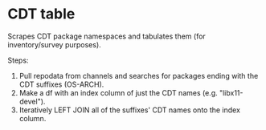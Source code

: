 # CDT table

Scrapes CDT package namespaces and tabulates them (for inventory/survey purposes).

Steps:
1. Pull repodata from channels and searches for packages ending with the CDT suffixes (OS-ARCH).
2. Make a df with an index column of just the CDT names (e.g. "libx11-devel").
3. Iteratively LEFT JOIN all of the suffixes' CDT names onto the index column.